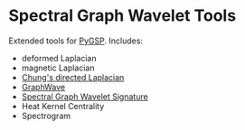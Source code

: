 # Spectral Graph Wavelet Tools

Extended tools for [PyGSP](https://github.com/epfl-lts2/pygsp). Includes:
 - deformed Laplacian
 - magnetic Laplacian
 - [Chung's directed Laplacian](https://core.ac.uk/download/pdf/206608976.pdf)
 - [GraphWave](https://arxiv.org/abs/1710.10321)
 - [Spectral Graph Wavelet Signature](https://arxiv.org/abs/1705.06250)
 - Heat Kernel Centrality
 - Spectrogram
